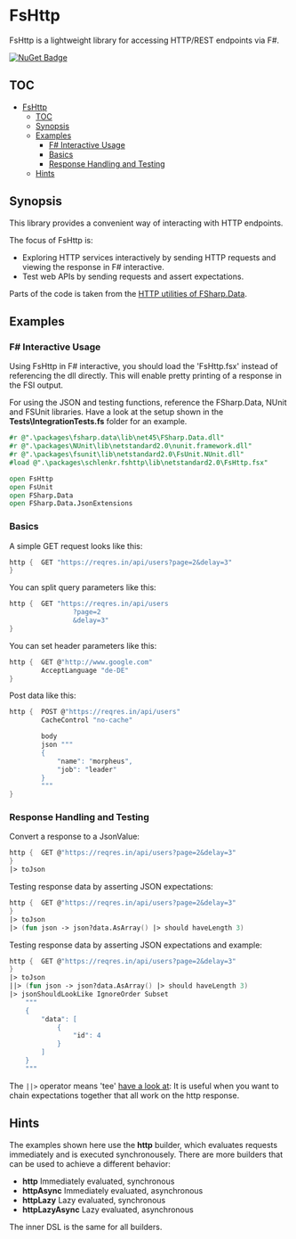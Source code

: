 # FsHttp

FsHttp is a lightweight library for accessing HTTP/REST endpoints via F#.

[![NuGet Badge](http://img.shields.io/nuget/v/SchlenkR.FsHttp.svg?style=flat)](https://www.nuget.org/packages/SchlenkR.FsHttp)

## TOC

- [FsHttp](#fshttp)
    - [TOC](#toc)
    - [Synopsis](#synopsis)
    - [Examples](#examples)
        - [F# Interactive Usage](#f-interactive-usage)
        - [Basics](#basics)
        - [Response Handling and Testing](#response-handling-and-testing)
    - [Hints](#hints)

## Synopsis

This library provides a convenient way of interacting with HTTP endpoints.

The focus of FsHttp is:

- Exploring HTTP services interactively by sending HTTP requests and viewing the response in F# interactive.
- Test web APIs by sending requests and assert expectations.

Parts of the code is taken from the [HTTP utilities of FSharp.Data](http://fsharp.github.io/FSharp.Data/library/Http.html).

## Examples

### F# Interactive Usage

Using FsHttp in F# interactive, you should load the 'FsHttp.fsx' instead of referencing the dll directly. This will enable pretty printing of a response in the FSI output.

For using the JSON and testing functions, reference the FSharp.Data, NUnit and FSUnit libraries. Have a look at the setup shown in the **Tests\IntegrationTests.fs** folder for an example.

```fsharp
#r @".\packages\fsharp.data\lib\net45\FSharp.Data.dll"
#r @".\packages\NUnit\lib\netstandard2.0\nunit.framework.dll"
#r @".\packages\fsunit\lib\netstandard2.0\FsUnit.NUnit.dll"
#load @".\packages\schlenkr.fshttp\lib\netstandard2.0\FsHttp.fsx"

open FsHttp
open FsUnit
open FSharp.Data
open FSharp.Data.JsonExtensions
```

### Basics

A simple GET request looks like this:

```fsharp
http {  GET "https://reqres.in/api/users?page=2&delay=3"
}
```

You can split query parameters like this:

```fsharp
http {  GET "https://reqres.in/api/users
                ?page=2
                &delay=3"
}
```

You can set header parameters like this:

```fsharp
http {  GET @"http://www.google.com"
        AcceptLanguage "de-DE"
}
```

Post data like this:

```fsharp
http {  POST @"https://reqres.in/api/users"
        CacheControl "no-cache"

        body
        json """
        {
            "name": "morpheus",
            "job": "leader"
        }
        """
}
```

### Response Handling and Testing

Convert a response to a JsonValue:

```fsharp
http {  GET @"https://reqres.in/api/users?page=2&delay=3"
}
|> toJson
```

Testing response data by asserting JSON expectations:

```fsharp
http {  GET @"https://reqres.in/api/users?page=2&delay=3"
}
|> toJson
|> (fun json -> json?data.AsArray() |> should haveLength 3)
```

Testing response data by asserting JSON expectations and example:

```fsharp
http {  GET @"https://reqres.in/api/users?page=2&delay=3"
}
|> toJson
||> (fun json -> json?data.AsArray() |> should haveLength 3)
|> jsonShouldLookLike IgnoreOrder Subset
    """
    {
        "data": [
            {
                "id": 4
            }
        ]
    }
    """
```

The `||>` operator means 'tee' [have a look at](https://fsharpforfunandprofit.com/rop/): It is useful when you want to chain expectations together that all work on the http response.

## Hints

The examples shown here use the **http** builder, which evaluates requests immediately and is executed synchronousely. There are more builders that can be used to achieve a different behavior:

- **http** Immediately evaluated, synchronous
- **httpAsync** Immediately evaluated, asynchronous
- **httpLazy** Lazy evaluated, synchronous
- **httpLazyAsync** Lazy evaluated, asynchronous

The inner DSL is the same for all builders.
